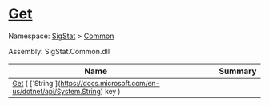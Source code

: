 # [Get](./FeatureDescriptor`1-100663422.md)

Namespace: [SigStat]() > [Common](./../README.md)

Assembly: SigStat.Common.dll

| Name | Summary  |
| ------| -----------:|
| <sub>[Get](./FeatureDescriptor`1-100663422.md) ( [`String`](https://docs.microsoft.com/en-us/dotnet/api/System.String) key )</sub> | <img width=225/><sub></sub>
